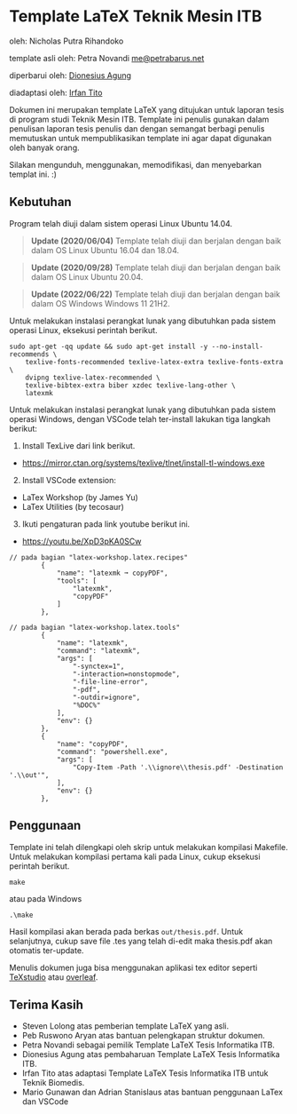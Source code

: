 Template LaTeX Teknik Mesin ITB
===================================
oleh: Nicholas Putra Rihandoko

template asli oleh: Petra Novandi <me@petrabarus.net>

diperbarui oleh: [Dionesius Agung](https://github.com/dionesiusap)

diadaptasi oleh: [Irfan Tito](https://github.com/titoirfan)


Dokumen ini merupakan template LaTeX yang ditujukan untuk laporan
tesis di program studi Teknik Mesin ITB. Template ini penulis
gunakan dalam penulisan laporan tesis penulis dan dengan semangat
berbagi penulis memutuskan untuk mempublikasikan template ini agar
dapat digunakan oleh banyak orang.

Silakan mengunduh, menggunakan, memodifikasi, dan menyebarkan
templat ini. :)

Kebutuhan
---------

Program telah diuji dalam sistem operasi Linux Ubuntu 14.04.
> **Update (2020/06/04)** Template telah diuji dan berjalan dengan baik dalam OS Linux
> Ubuntu 16.04 dan 18.04.

> **Update (2020/09/28)** Template telah diuji dan berjalan dengan baik dalam OS Linux
> Ubuntu 20.04.

> **Update (2022/06/22)** Template telah diuji dan berjalan dengan baik dalam OS Windows
> Windows 11 21H2.

Untuk melakukan instalasi perangkat lunak yang dibutuhkan pada sistem operasi Linux, eksekusi perintah berikut.

```
sudo apt-get -qq update && sudo apt-get install -y --no-install-recommends \
    texlive-fonts-recommended texlive-latex-extra texlive-fonts-extra \
    dvipng texlive-latex-recommended \
    texlive-bibtex-extra biber xzdec texlive-lang-other \
    latexmk
```

Untuk melakukan instalasi perangkat lunak yang dibutuhkan pada sistem operasi Windows, dengan VSCode telah ter-install lakukan tiga langkah berikut:

1. Install TexLive dari link berikut.
* https://mirror.ctan.org/systems/texlive/tlnet/install-tl-windows.exe

2. Install VSCode extension:
* LaTex Workshop (by James Yu)
* LaTex Utilities (by tecosaur)

3. Ikuti pengaturan pada link youtube berikut ini.
* https://youtu.be/XpD3pKA0SCw
```
// pada bagian "latex-workshop.latex.recipes"
        {
            "name": "latexmk ➞ copyPDF",
            "tools": [
                "latexmk",
                "copyPDF"
            ]
        },

// pada bagian "latex-workshop.latex.tools"
        {
            "name": "latexmk",
            "command": "latexmk",
            "args": [
                "-synctex=1",
                "-interaction=nonstopmode",
                "-file-line-error",
                "-pdf",
                "-outdir=ignore",
                "%DOC%"
            ],
            "env": {}
        },
        {
            "name": "copyPDF",
            "command": "powershell.exe",
            "args": [
                "Copy-Item -Path '.\\ignore\\thesis.pdf' -Destination '.\\out'",
            ],
            "env": {}
        },
```
Penggunaan
----------

Template ini telah dilengkapi oleh skrip untuk melakukan kompilasi
Makefile. Untuk melakukan kompilasi pertama kali pada Linux, cukup eksekusi perintah berikut.

```
make
```

atau pada Windows

```
.\make
```

Hasil kompilasi akan berada pada berkas `out/thesis.pdf`. Untuk selanjutnya, cukup save file .tes yang telah di-edit maka thesis.pdf akan otomatis ter-update.

Menulis dokumen juga bisa menggunakan aplikasi tex editor seperti
[TeXstudio](https://www.texstudio.org/) atau [overleaf](https://www.overleaf.com).

Terima Kasih
-----------

* Steven Lolong atas pemberian template LaTeX yang asli.
* Peb Ruswono Aryan atas bantuan pelengkapan struktur dokumen.
* Petra Novandi sebagai pemilik Template LaTeX Tesis Informatika ITB.
* Dionesius Agung atas pembaharuan Template LaTeX Tesis Informatika ITB.
* Irfan Tito atas adaptasi Template LaTeX Tesis Informatika ITB untuk Teknik Biomedis.
* Mario Gunawan dan Adrian Stanislaus atas bantuan penggunaan LaTex dan VSCode